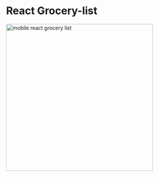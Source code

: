 # React Grocery-list

<img src="https://saboya-dev-github.s3.amazonaws.com/react-grocery-list.png" alt="mobile react grocery list" width="400"/>
